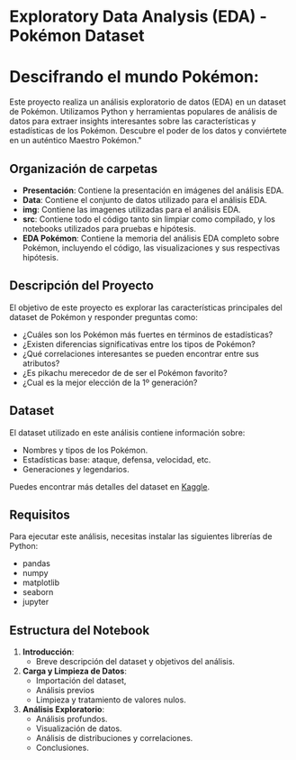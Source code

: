 # Exploratory Data Analysis (EDA) - Pokémon Dataset 
# Descifrando el mundo Pokémon:
Este proyecto realiza un análisis exploratorio de datos (EDA) en un dataset de Pokémon. Utilizamos Python y herramientas populares de análisis de datos para extraer insights interesantes sobre las características y estadísticas de los Pokémon. 
Descubre el poder de los datos y conviértete en un auténtico Maestro Pokémon." 


## Organización de carpetas

- **Presentación**: Contiene la presentación en imágenes del análisis EDA.  
- **Data**: Contiene el conjunto de datos utilizado para el análisis EDA.
- **img**: Contiene las imagenes utilizadas para el análisis EDA. 
- **src**: Contiene todo el código tanto sin limpiar como compilado, y los notebooks utilizados para pruebas e hipótesis.  
- **EDA Pokémon**: Contiene la memoria del análisis EDA completo sobre Pokémon, incluyendo el código, las visualizaciones y sus respectivas hipótesis.  


## Descripción del Proyecto

El objetivo de este proyecto es explorar las características principales del dataset de Pokémon y responder preguntas como: 
- ¿Cuáles son los Pokémon más fuertes en términos de estadísticas?
- ¿Existen diferencias significativas entre los tipos de Pokémon?
- ¿Qué correlaciones interesantes se pueden encontrar entre sus atributos?
- ¿Es pikachu merecedor de de ser el Pokémon favorito?
- ¿Cual es la mejor elección de la 1º generación?


## Dataset

El dataset utilizado en este análisis contiene información sobre:
- Nombres y tipos de los Pokémon.
- Estadísticas base: ataque, defensa, velocidad, etc.
- Generaciones y legendarios.

Puedes encontrar más detalles del dataset en [Kaggle](https://www.kaggle.com/abcsds/pokemon).

## Requisitos

Para ejecutar este análisis, necesitas instalar las siguientes librerías de Python:

- pandas
- numpy
- matplotlib
- seaborn
- jupyter

## Estructura del Notebook

1. **Introducción**:
   - Breve descripción del dataset y objetivos del análisis.
2. **Carga y Limpieza de Datos**:
   - Importación del dataset, 
   - Análisis previos
   - Limpieza y tratamiento de valores nulos.
3. **Análisis Exploratorio**:
   - Análisis profundos.
   - Visualización de datos.
   - Análisis de distribuciones y correlaciones.  
   - Conclusiones.


